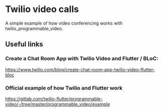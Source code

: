 # Twilio video calls

A simple example of how video conferencing works with twilio_programmable_video.

## Useful links

### Create a Chat Room App with Twilio Video and Flutter / BLoC:

https://www.twilio.com/blog/create-chat-room-app-twilio-video-flutter-bloc

### Official example of how Twilio and Flutter work 

https://gitlab.com/twilio-flutter/programmable-video/-/tree/master/programmable_video/example
